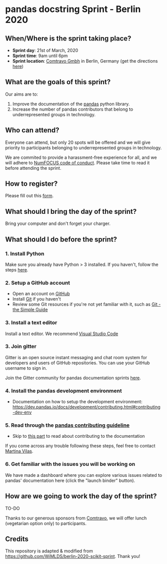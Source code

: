 # pandas docstring Sprint - Berlin 2020

## When/Where is the sprint taking place?
- **Sprint day**: 21st of March, 2020
- **Sprint time**: 9am until 6pm
- **Sprint location**: [Comtravo Gmbh](https://www.comtravo.com/de/) in Berlin, Germany (get the directions [here](https://www.google.com/maps/place/Comtravo+GmbH/@52.49445,13.4208812,17z/data=!3m1!4b1!4m5!3m4!1s0x47a84e3a1ac9d0a3:0xae81205016b51c44!8m2!3d52.49445!4d13.4230699?shorturl=1))


## What are the goals of this sprint?
Our aims are to:
1. Improve the documentation of the [pandas](https://pandas.pydata.org/) python library.
2. Increase the number of pandas contributors that belong to underrepresented groups in technology.


## Who can attend?
Everyone can attend, but only 20 spots will be offered and we will give priority to participants belonging to underrepresented groups in technology.

We are commited to provide a harassment-free experience for all, and we will adhere to [NumFOCUS code of conduct](https://numfocus.org/code-of-conduct). Please take time to read it before attending the sprint.


## How to register?
Please fill out this [form](https://forms.gle/ZCYxnNk9GM8eWX6XA).


## What should I bring the day of the sprint?
Bring your computer and don't forget your charger.


## What should I do before the sprint?
### 1. Install Python
Make sure you already have Python > 3 installed. If you haven't, follow the steps [here](https://www.python.org/downloads/).

### 2. Setup a GitHub account
- Open an account on [GitHub](https://github.com)
- Install [Git](https://git-scm.com/book/en/v2/Getting-Started-Installing-Git) if you haven't
- Review some Git resources if you're not yet familiar with it, such as [Git - the Simple Guide](https://rogerdudler.github.io/git-guide/)

### 3. Install a text editor
Install a text editor. We recommend [Visual Studio Code](https://code.visualstudio.com/)

### 3. Join gitter
Gitter is an open source instant messaging and chat room system for developers and users of GitHub repositories. You can use your GitHub username to sign in.

Join the Gitter community for pandas documentation sprints [here](https://gitter.im/py-sprints/pandas-doc).

### 4. Install the pandas development environment
- Documentation on how to setup the development environment: https://dev.pandas.io/docs/development/contributing.html#contributing-dev-env

### 5. Read through the [pandas contributing guideline](https://dev.pandas.io/docs/development/contributing.html)
- Skip to [this part](https://dev.pandas.io/docs/development/contributing.html#contributing-to-the-documentation) to read about contributing to the documentation

If you come across any trouble following these steps, feel free to contact [Martina Vilas](https://github.com/martinagvilas).

### 6. Get familiar with the issues you will be working on
We have made a dashboard where you can explore various issues related to pandas' documentation here (click the "launch binder" button).


## How are we going to work the day of the sprint?
TO-DO

Thanks to our generous sponsors from [Comtravo](https://www.comtravo.com/de/), we will offer lunch (vegetarian option only) to participants.

## Credits
This repository is adapted & modified from https://github.com/WiMLDS/berlin-2020-scikit-sprint. Thank you!